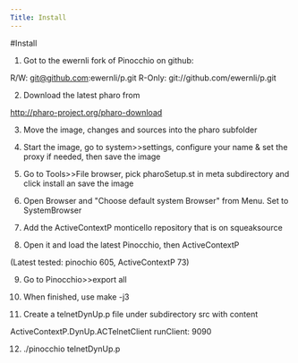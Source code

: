 ```yaml
---
Title: Install
---
```

#Install
1. Got to the ewernli fork of Pinocchio on github: 

R/W: git@github.com:ewernli/p.git
R-Only: git://github.com/ewernli/p.git

2. Download the latest pharo from 

http://pharo-project.org/pharo-download

3. Move the image, changes and sources into the pharo subfolder

4. Start the image, go to system>>settings, configure your name & set the proxy if needed, then save the image

5. Go to Tools>>File browser, pick pharoSetup.st in meta subdirectory and click install an save the image

6. Open Browser and "Choose default system Browser" from Menu. Set to SystemBrowser

7. Add the ActiveContextP monticello repository that is on squeaksource

8. Open it and load the latest Pinocchio, then ActiveContextP

(Latest tested: pinochio 605, ActiveContextP 73)

9. Go to Pinocchio>>export all

10. When finished, use make -j3

11. Create a telnetDynUp.p file under subdirectory src with content

ActiveContextP.DynUp.ACTelnetClient runClient: 9090

12. ./pinocchio telnetDynUp.p
